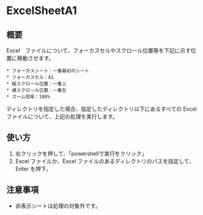 # ExcelSheetA1
## 概要
Excel　ファイルについて、フォーカスセルやスクロール位置等を下記に示す位置に移動させます。
```
* フォーカスシート：一番最初のシート
* フォーカスセル：A1
* 縦スクロール位置：一番上
* 横スクロール位置：一番左
* ズーム倍率：100%
```
ディレクトリを指定した場合、指定したディレクトリ以下にあるすべての Excel ファイルについて、上記の処理を実行します。

## 使い方
1. 右クリックを押して、「powershellで実行をクリック」
2. Excel ファイルか、Excel ファイルのあるディレクトリのパスを指定して、Enter を押下。

## 注意事項
* 非表示シートは処理の対象外です。
